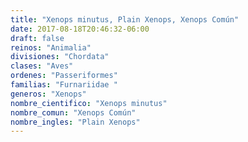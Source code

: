 ```yaml
---
title: "Xenops minutus, Plain Xenops, Xenops Común"
date: 2017-08-18T20:46:32-06:00
draft: false
reinos: "Animalia"
divisiones: "Chordata"
clases: "Aves"
ordenes: "Passeriformes"
familias: "Furnariidae "
generos: "Xenops"
nombre_cientifico: "Xenops minutus"
nombre_comun: "Xenops Común"
nombre_ingles: "Plain Xenops"
---
```

